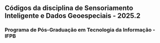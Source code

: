 ## Códigos da disciplina de Sensoriamento Inteligente e Dados Geoespeciais - 2025.2

### Programa de Pós-Graduação em Tecnologia da Informação - IFPB